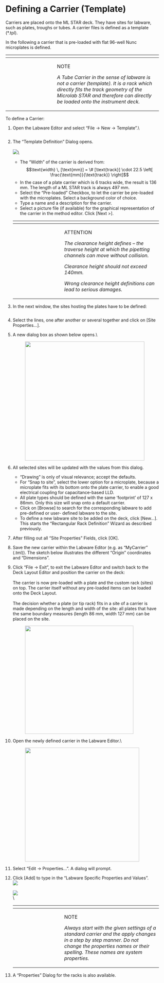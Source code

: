 # Defining a Carrier (Template)

Carriers are placed onto the ML STAR deck. They have sites for labware, such as plates, troughs or tubes. A carrier files is defined as a template (\*.tpl).

In the following a carrier that is pre-loaded with flat 96-well Nunc microplates is defined.

<table data-header-hidden><thead><tr><th width="145"></th><th></th></tr></thead><tbody><tr><td><img src="../../.gitbook/assets/image (10) (1) (1) (1) (1) (1) (1) (1) (1) (1) (1) (1).png" alt="" data-size="original"></td><td><p>NOTE</p><p><em>A Tube Carrier in the sense of labware is not a carrier (template). It is a rack which directly fits the track geometry of the Microlab STAR and therefore can directly be loaded onto the instrument deck.</em></p></td></tr></tbody></table>

To define a Carrier:

1.  Open the Labware Editor and select “File -> New -> Template”.\


    <figure><img src="../../.gitbook/assets/image (28) (1).png" alt=""><figcaption></figcaption></figure>
2.  The “Template Definition” Dialog opens.\
    \
    ![](<../../.gitbook/assets/image (31) (1).png>)\


    * The “Width” of the carrier is derived from:\
      $$\text{width} \, [\text{mm}] = \# [\text{track}] \cdot 22.5 \left[ \frac{\text{mm}}{\text{track}} \right]$$
    * In the case of a plate carrier which is 6 tracks wide, the result is 136 mm. The length of a ML STAR track is always 497 mm.
    * Select the “Pre-loaded” Checkbox, to let the carrier be pre-loaded with the microplates. Select a background color of choice.
    * Type a name and a description for the carrier.
    * Select a picture file (if available) for the graphical representation of the carrier in the method editor. Click \[Next >].



    <table data-header-hidden><thead><tr><th width="145"></th><th></th></tr></thead><tbody><tr><td><img src="../../.gitbook/assets/image (9) (1) (1) (1) (1) (1) (1) (1) (1) (1) (1) (1) (1).png" alt="" data-size="original"></td><td><p>ATTENTION</p><p><em>The clearance height defines – the traverse height at which the pipetting channels can move without collision.</em></p><p><em>Clearance height should not exceed 140mm.</em></p><p><em>Wrong clearance height definitions can lead to serious damages.</em></p></td></tr></tbody></table>
3.  In the next window, the sites hosting the plates have to be defined:

    <figure><img src="../../.gitbook/assets/image (33) (1).png" alt=""><figcaption></figcaption></figure>
4. Select the lines, one after another or several together and click on \[Site Properties…].
5.  A new dialog box as shown below opens.\


    <figure><img src="../../.gitbook/assets/image (34) (1).png" alt="" width="392"><figcaption></figcaption></figure>
6. All selected sites will be updated with the values from this dialog.
   * “Drawing” is only of visual relevance; accept the defaults.
   * For “Snap to site”, select the lower option for a microplate, because a microplate fits with its bottom onto the plate carrier, to enable a good electrical coupling for capacitance-based LLD.
   * All plate types should be defined with the same ‘footprint’ of 127 x 86mm. Only this size will snap onto a default carrier.
   * Click on \[Browse] to search for the corresponding labware to add pre-defined or user- defined labware to the site.
   * To define a new labware site to be added on the deck, click \[New...]. This starts the “Rectangular Rack Definition” Wizard as described previously.
7. After filling out all “Site Properties” Fields, click \[OK].
8. Save the new carrier within the Labware Editor (e.g. as “MyCarrier” (.tml)). The sketch below illustrates the different “Origin” coordinates and “Dimensions”.
9.  Click “File -> Exit”, to exit the Labware Editor and switch back to the Deck Layout Editor and position the carrier on the deck:\
    \
    The carrier is now pre-loaded with a plate and the custom rack (sites) on top. The carrier itself without any pre-loaded items can be loaded onto the Deck Layout.\
    \
    The decision whether a plate (or tip rack) fits in a site of a carrier is made depending on the length and width of the site: all plates that have the same boundary measures (length 86 mm, width 127 mm) can be placed on the site.

    <figure><img src="../../.gitbook/assets/image (35) (1).png" alt="" width="356"><figcaption></figcaption></figure>
10. Open the newly defined carrier in the Labware Editor.\


    <figure><img src="../../.gitbook/assets/image (36) (1).png" alt="" width="375"><figcaption></figcaption></figure>
11. Select “Edit -> Properties...”. A dialog will prompt.
12. Click \[Add] to type in the “Labware Specific Properties and Values”.\
    ![](<../../.gitbook/assets/image (37) (1).png>)\
    \
    ![](<../../.gitbook/assets/image (39) (1).png>)\
    \


    <table data-header-hidden><thead><tr><th width="145"></th><th></th></tr></thead><tbody><tr><td><img src="../../.gitbook/assets/image (10) (1) (1) (1) (1) (1) (1) (1) (1) (1) (1) (1).png" alt="" data-size="original"></td><td><p>NOTE</p><p><em>Always start with the given settings of a standard carrier and the apply changes in a step by step manner. Do not change the properties names or their spelling. These names are system properties.</em></p></td></tr></tbody></table>


13. A “Properties” Dialog for the racks is also available.
